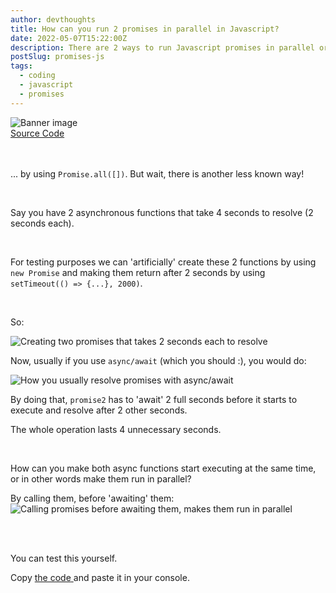 ```yaml
---
author: devthoughts
title: How can you run 2 promises in parallel in Javascript?
date: 2022-05-07T15:22:00Z
description: There are 2 ways to run Javascript promises in parallel or concurrently; by using Promise.all or by calling the promises before awaiting them
postSlug: promises-js
tags:
  - coding
  - javascript
  - promises
---
```


<img src="/images/posts/promises.png" alt="Banner image" />

<br />

<a href="https://github.com/Nderim1/javascript/blob/main/promises.js" target="_blank">
  <span class='link'>Source Code</span>
</a>

<br />
<br />
<br />

... by using `Promise.all([])`.
But wait, there is another less known way!

<br />

Say you have 2 asynchronous functions that take 4 seconds to resolve (2 seconds each).

<br />

For testing purposes we can 'artificially' create these 2 functions by using `new Promise`
and making them return after 2 seconds by using `setTimeout(() => {...}, 2000)`.

<br />

So:

<img src="/images/posts/promises2.png" alt="Creating two promises that takes 2 seconds each to resolve" />

<br />

Now, usually if you use `async/await` (which you should :), you would do:

<img src="/images/posts/promises3.png" alt="How you usually resolve promises with async/await" />

<br />

By doing that, `promise2` has to 'await' 2 full seconds before it starts to execute and resolve after 2 other seconds.

The whole operation lasts 4 unnecessary seconds.

<br />

How can you make both async functions start executing at the same time, or in other words make them run in parallel?

By calling them, before 'awaiting' them:
<img src="/images/posts/promises4.png" alt="Calling promises before awaiting them, makes them run in parallel" />

<br />
<br />

You can test this yourself.

Copy <a href="https://github.com/Nderim1/javascript/blob/main/promises.js" target="_blank">
<span class='postLink'>the code</span>
</a> and paste it in your console.
